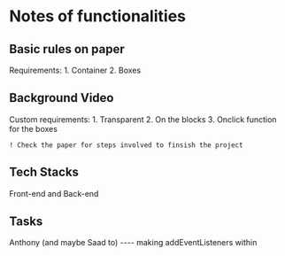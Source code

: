 # Notes of functionalities

## Basic rules on paper
Requirements:
    1. Container
    2. Boxes

## Background Video
Custom requirements:
    1. Transparent
    2. On the blocks
    3. Onclick function for the boxes

    ! Check the paper for steps involved to finsish the project

## Tech Stacks
Front-end and Back-end

## Tasks
Anthony (and maybe Saad to) ---- making addEventListeners within 
